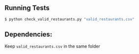 ## Running Tests

```bash
$ python check_valid_restaurants.py "valid_restaurants.csv"
```

## Dependencies:
Keep `valid_restaurants.csv` in the same folder

